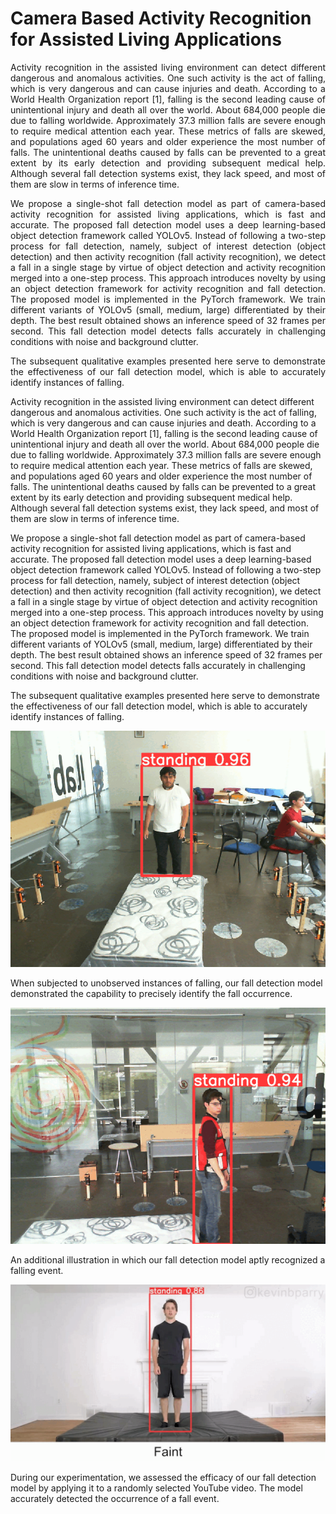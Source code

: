 # Camera Based Activity Recognition for Assisted Living Applications

<div style="text-align: justify;">
Activity recognition in the assisted living environment can detect different dangerous and anomalous activities. One such activity is the act of falling, which is very dangerous and can cause injuries and death. According to a World Health Organization report [1], falling is the second leading cause of unintentional injury and death all over the world. About 684,000 people die due to falling worldwide. Approximately 37.3 million falls are severe enough to require medical attention each year. These metrics of falls are skewed, and populations aged 60 years and older experience the most number of falls. The unintentional deaths caused by falls can be prevented to a great extent by its early detection and providing subsequent medical help. Although several fall detection systems exist, they lack speed, and most of them are slow in terms of inference time.

We propose a single-shot fall detection model as part of camera-based activity recognition for assisted living applications, which is fast and accurate. The proposed fall detection model uses a deep learning-based object detection framework called YOLOv5. Instead of following a two-step process for fall detection, namely, subject of interest detection (object detection) and then activity recognition (fall activity recognition), we detect a fall in a single stage by virtue of object detection and activity recognition merged into a one-step process. This approach introduces novelty by using an object detection framework for activity recognition and fall detection. The proposed model is implemented in the PyTorch framework. We train different variants of YOLOv5 (small, medium, large) differentiated by their depth. The best result obtained shows an inference speed of 32 frames per second. This fall detection model detects falls accurately in challenging conditions with noise and background clutter. 

The subsequent qualitative examples presented here serve to demonstrate the effectiveness of our fall detection model, which is able to accurately identify instances of falling.
</div>
Activity recognition in the assisted living environment can detect different dangerous and anomalous activities. One such activity is the act of falling, which is very dangerous and can cause injuries and death. According to a World Health Organization report [1], falling is the second leading cause of unintentional injury and death all over the world. About 684,000 people die due to falling worldwide. Approximately 37.3 million falls are severe enough to require medical attention each year. These metrics of falls are skewed, and populations aged 60 years and older experience the most number of falls. The unintentional deaths caused by falls can be prevented to a great extent by its early detection and providing subsequent medical help. Although several fall detection systems exist, they lack speed, and most of them are slow in terms of inference time.

We propose a single-shot fall detection model as part of camera-based activity recognition for assisted living applications, which is fast and accurate. The proposed fall detection model uses a deep learning-based object detection framework called YOLOv5. Instead of following a two-step process for fall detection, namely, subject of interest detection (object detection) and then activity recognition (fall activity recognition), we detect a fall in a single stage by virtue of object detection and activity recognition merged into a one-step process. This approach introduces novelty by using an object detection framework for activity recognition and fall detection. The proposed model is implemented in the PyTorch framework. We train different variants of YOLOv5 (small, medium, large) differentiated by their depth. The best result obtained shows an inference speed of 32 frames per second. This fall detection model detects falls accurately in challenging conditions with noise and background clutter. 

The subsequent qualitative examples presented here serve to demonstrate the effectiveness of our fall detection model, which is able to accurately identify instances of falling.


![result1](https://github.com/sarj7/fall_detection/blob/cd1623acd8dc371ec44c4696ec34342d0e4f7bc0/gifs/1.gif)

When subjected to unobserved instances of falling, our fall detection model demonstrated the capability to precisely identify the fall occurrence. 


![result2](https://github.com/sarj7/fall_detection/blob/cd1623acd8dc371ec44c4696ec34342d0e4f7bc0/gifs/2.gif)

An additional illustration in which our fall detection model aptly recognized a falling event.


![result3](https://github.com/sarj7/fall_detection/blob/cd1623acd8dc371ec44c4696ec34342d0e4f7bc0/gifs/s.gif)

During our experimentation, we assessed the efficacy of our fall detection model by applying it to a randomly selected YouTube video. The model accurately detected the occurrence of a fall event.
